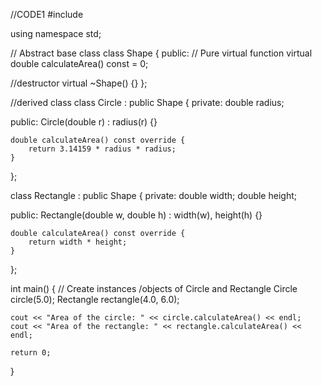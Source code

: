 //CODE1
#include <iostream>

using namespace std;

// Abstract base class
class Shape {
public:
    // Pure virtual function
    virtual double calculateArea() const = 0;

 //destructor
    virtual ~Shape() {}
};

//derived class
class Circle : public Shape {
private:
    double radius;

public:
    Circle(double r) : radius(r) {}

    double calculateArea() const override {
        return 3.14159 * radius * radius;
    }
};

class Rectangle : public Shape {
private:
    double width;
    double height;

public:
    Rectangle(double w, double h) : width(w), height(h) {}

   
    double calculateArea() const override {
        return width * height;
    }
};

int main() {
    // Create instances /objects of Circle and Rectangle
    Circle circle(5.0);
    Rectangle rectangle(4.0, 6.0);


    cout << "Area of the circle: " << circle.calculateArea() << endl;
    cout << "Area of the rectangle: " << rectangle.calculateArea() << endl;

    return 0;
}
